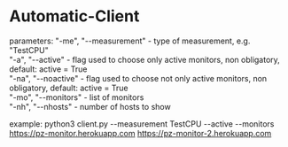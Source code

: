 # Automatic-Client

parameters:
"-me", "--measurement" - type of measurement, e.g. "TestCPU"\
"-a", "--active" - flag used to choose only active monitors, non obligatory, default: active = True\
"-na", "--noactive" - flag used to choose not only active monitors, non obligatory, default: active = True\
"-mo", "--monitors" - list of monitors\
"-nh", "--nhosts" - number of hosts to show

example:
python3 client.py --measurement TestCPU --active --monitors https://pz-monitor.herokuapp.com https://pz-monitor-2.herokuapp.com
